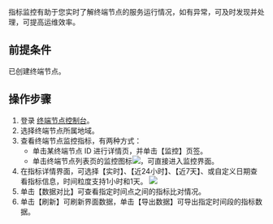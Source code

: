 指标监控有助于您实时了解终端节点的服务运行情况，如有异常，可及时发现并处理，可提高运维效率。

 ## 前提条件
已创建终端节点。
 
 ## 操作步骤
1. 登录 [终端节点控制台](https://console.cloud.tencent.com/vpc/vpce?rid=1)。
2. 选择终端节点所属地域。
3. 查看终端节点监控指标，有两种方式：
	 + 单击某终端节点 ID 进行详情页，并单击【监控】页签。
	 + 单击终端节点列表页的监控图标![](https://main.qcloudimg.com/raw/5d84f0aeb71dfca2a34b63fe642ca591.png)，可直接进入监控界面。
4. 在指标详情界面，可选择【实时】、【近24小时】、【近7天】、或自定义日期查看指标信息，时间粒度支持1小时和1天。
	![](https://main.qcloudimg.com/raw/2a2aed1424aec3abd36a6809a8962a37.png)
5. 单击【数据对比】可查看指定时间点之间的指标比对情况。
6. 单击【刷新】可刷新界面数据，单击【导出数据】可导出指定时间段的指标数据。
